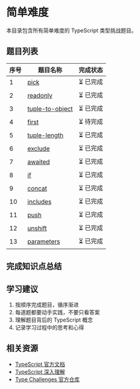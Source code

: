 # 简单难度

本目录包含所有简单难度的 TypeScript 类型挑战题目。

## 题目列表

| 序号 | 题目名称 | 完成状态 |
|------|----------|----------|
| 1 | [pick](./00004-pick.md) | ⏳ 已完成 |
| 2 | [readonly](./00007-readonly.md) | ⏳ 已完成 |
| 3 | [tuple-to-object](./00011-tuple-to-object.md) | ⏳ 已完成 |
| 4 | [first](./00014-first.md) | ⏳ 待完成 |
| 5 | [tuple-length](./00018-tuple-length.md) | ⏳ 已完成 |
| 6 | [exclude](./00043-exclude.md) | ⏳ 已完成 |
| 7 | [awaited](./00189-awaited.md) | ⏳ 已完成 |
| 8 | [if](./00268-if.md) | ⏳ 已完成 |
| 9 | [concat](./00533-concat.md) | ⏳ 已完成 |
| 10 | [includes](./00898-includes.md) | ⏳ 已完成 |
| 11 | [push](./03057-push.md) | ⏳ 已完成 |
| 12 | [unshift](./03060-unshift.md) | ⏳ 已完成 |
| 13 | [parameters](./03312-parameters.md) | ⏳ 已完成 |


## 完成知识点总结


## 学习建议

1. 按顺序完成题目，循序渐进
2. 每道题都要动手实践，不要只看答案
3. 理解题目背后的 TypeScript 概念
4. 记录学习过程中的思考和心得


## 相关资源

- [TypeScript 官方文档](https://www.typescriptlang.org/docs/)
- [TypeScript 深入理解](https://jkchao.github.io/typescript-book-chinese/)
- [Type Challenges 官方仓库](https://github.com/type-challenges/type-challenges)
